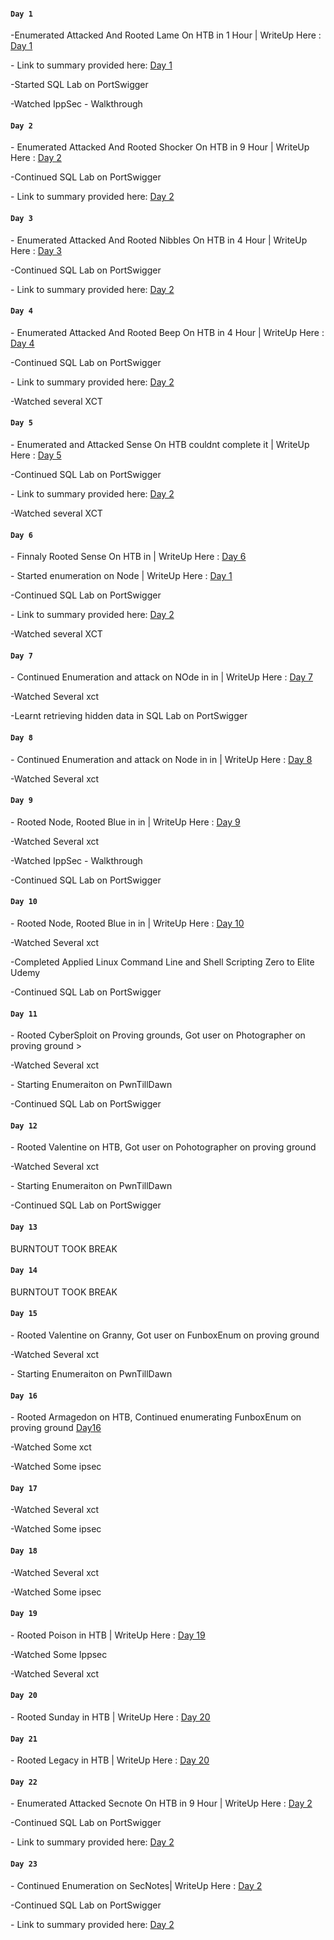 ####  `Day 1`
<p>-Enumerated Attacked And Rooted Lame On HTB in 1 Hour | WriteUp Here : <a href="https://github.com/fr334aks/100-days-of-Hacking/tree/main/CyberRat/HTB/lame.md".>Day 
1</a></p>


<p>- Link to summary provided here: <a href="https://github.com/fr334aks/100-days-of-Hacking/tree/main/boynamedboy/1.Introduction&architectureoverview">Day 
1</a></p>
<p>-Started SQL Lab on PortSwigger </p>
<p>-Watched IppSec - Walkthrough</p>

####  `Day 2`
<p>- Enumerated Attacked And Rooted Shocker On HTB in 9 Hour | WriteUp Here : <a href="https://github.com/fr334aks/100-days-of-Hacking/tree/main/CyberRat/HTB/Shockermd">Day 
2</a></p>
<p>-Continued SQL Lab on PortSwigger </p>
<p>- Link to summary provided here: <a href="https://#">Day 2</a></p>


####  `Day 3`
<p>- Enumerated Attacked And Rooted Nibbles On HTB in 4 Hour | WriteUp Here : <a href="https://github.com/fr334aks/100-days-of-Hacking/tree/main/CyberRat/HTB/Nibbles.md">Day 
3</a></p>
<p>-Continued SQL Lab on PortSwigger </p>
<p>- Link to summary provided here: <a href="https://#">Day 2</a></p>


####  `Day 4`
<p>- Enumerated Attacked And Rooted Beep On HTB in 4 Hour | WriteUp Here : <a href="https://github.com/fr334aks/100-days-of-Hacking/tree/main/CyberRat/HTB/Beep.md">Day 
4</a></p>
<p>-Continued SQL Lab on PortSwigger </p>
<p>- Link to summary provided here: <a href="https://#">Day 2</a></p>
<p>-Watched several XCT </p>


####  `Day 5`
<p>- Enumerated and Attacked Sense On HTB couldnt complete it | WriteUp Here : <a href="https://github.com/fr334aks/100-days-of-Hacking/tree/main/CyberRat/HTB/Sense.md">Day 
5</a></p>
<p>-Continued SQL Lab on PortSwigger </p>
<p>- Link to summary provided here: <a href="https://#">Day 2</a></p>
<p>-Watched several XCT </p>
  
  
  
  
####  `Day 6`
<p>- Finnaly Rooted Sense On HTB in | WriteUp Here : <a href="https://github.com/fr334aks/100-days-of-Hacking/tree/main/CyberRat/HTB/Beep.md">Day 
6</a></p>
<p>- Started enumeration on Node  | WriteUp Here : <a href="https://github.com/fr334aks/100-days-of-Hacking/tree/main/CyberRat/HTB/Beep.md">Day 
1</a></p>
<p>-Continued SQL Lab on PortSwigger </p>
<p>- Link to summary provided here: <a href="https://#">Day 2</a></p>
<p>-Watched several XCT </p>

  
####  `Day 7`
<p>- Continued Enumeration and attack on NOde in in | WriteUp Here : <a href="https://github.com/fr334aks/100-days-of-Hacking/tree/main/CyberRat/HTB/Node.md">Day 
7</a></p>
<p>-Watched Several xct </p>
<p>-Learnt retrieving hidden data in SQL Lab on PortSwigger </p>



####  `Day 8`
<p>- Continued Enumeration and attack on Node in in | WriteUp Here : <a href="https://github.com/fr334aks/100-days-of-Hacking/tree/main/CyberRat/HTB/Node.md">Day 
8</a></p>

<p>-Watched Several xct</p>



####  `Day 9`
<p>- Rooted Node, Rooted Blue in in | WriteUp Here : <a href="https://github.com/fr334aks/100-days-of-Hacking/tree/main/CyberRat/HTB/Blue.md">Day 
9</a></p>
<p>-Watched Several xct </p>
<p>-Watched IppSec - Walkthrough </p>
<p>-Continued SQL Lab on PortSwigger </p>




####  `Day 10`
<p>- Rooted Node, Rooted Blue in in | WriteUp Here : <a href="https://github.com/fr334aks/100-days-of-Hacking/tree/main/CyberRat/HTB/Blue.md">Day 
10</a></p>
<p>-Watched Several xct </p>
<p>-Completed Applied Linux Command Line and Shell Scripting Zero to Elite
Udemy</p>
<p>-Continued SQL Lab on PortSwigger </p>


####  `Day 11`
<p>- Rooted CyberSploit on Proving grounds, Got user on  Photographer on proving ground ></p>
<p>-Watched Several xct </p>
<p>- Starting Enumeraiton on PwnTillDawn</p>
<p>-Continued SQL Lab on PortSwigger </p>


####  `Day 12`
<p>- Rooted Valentine on HTB, Got user on  Pohotographer on proving ground </a></p>
<p>-Watched Several xct </p>
<p>- Starting Enumeraiton on PwnTillDawn</p>
<p>-Continued SQL Lab on PortSwigger </p>

####  `Day 13`
BURNTOUT TOOK BREAK

####  `Day 14`
BURNTOUT TOOK BREAK

####  `Day 15`
<p>- Rooted Valentine on Granny, Got user on  FunboxEnum on proving ground </p>
<p>-Watched Several xct </p>
<p>- Starting Enumeraiton on PwnTillDawn</p>

####  `Day 16`
<p>- Rooted Armagedon on HTB, Continued enumerating FunboxEnum on proving ground  <a href="https://github.com/fr334aks/100-days-of-Hacking/blob/main/CyberRat/Writeups/Armagedon.md"> Day16 </a> </p>
  
<p>-Watched Some xct </p>
<p>-Watched Some ipsec </p>


####  `Day 17`
<p>-Watched Several xct </p>
<p>-Watched Some ipsec </p>

####  `Day 18`
<p>-Watched Several xct </p>
<p>-Watched Some ipsec </p>

####  `Day 19`  
<p>-  Rooted Poison in HTB | WriteUp Here : <a href="https://github.com/fr334aks/100-days-of-Hacking/blob/main/CyberRat/Writeups/Poison.md">Day 
19</a></p>

<p>-Watched Some Ippsec </p>
<p>-Watched Several xct </p>


####  `Day 20`
<p>-  Rooted Sunday in HTB | WriteUp Here : <a href="https://github.com/fr334aks/100-days-of-Hacking/blob/main/CyberRat/Writeups/Sunday.md">Day 
20</a></p>

####  `Day 21`
<p>-  Rooted Legacy in HTB | WriteUp Here : <a href="https://github.com/fr334aks/100-days-of-Hacking/blob/main/CyberRat/Writeups/Legacy.md">Day 
20</a></p>


####  `Day 22`
<p>- Enumerated Attacked  Secnote On HTB in 9 Hour | WriteUp Here : <a href="https://github.com/fr334aks/100-days-of-Hacking/tree/main/CyberRat/HTB/Shocker.md">Day 
2</a></p>
<p>-Continued SQL Lab on PortSwigger </p>
<p>- Link to summary provided here: <a href="https://#">Day 2</a></p>




####  `Day 23`
<p>- Continued Enumeration on  SecNotes| WriteUp Here : <a href="https://github.com/fr334aks/100-days-of-Hacking/tree/main/CyberRat/HTB/Shockermd">Day 
2</a></p>
<p>-Continued SQL Lab on PortSwigger </p>
<p>- Link to summary provided here: <a href="https://#">Day 2</a></p>

